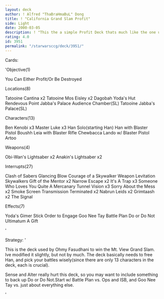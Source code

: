 ```yaml
---
layout: deck
author: ! Alfred "ThaBraHmaBuL" Dong
title: ! "California Grand Slam Profit"
side: Light
date: 2000-03-05
description: ! "This the a simple Profit Deck thats much like the one used in the California Grand Slam by Ohmy Fasudhani."
rating: 4.0
id: 3951
permalink: "/starwarsccg/deck/3951/"
---
```

Cards: 

'Objective(1)

You Can Either Profit/Or Be Destroyed

Locations(8)

Tatooine Cantina x2
Tatooine Mos Eisley x2
Dagobah Yoda's Hut
Rendevous Point
Jabba's Palace Audience Chamber(SL)
Tatooine Jabba's Palace(SL)

Characters(13)

Ben Kenobi x3
Master Luke x3
Han Solo(starting Han)
Han with Blaster Pistol
Boushh
Leia with Blaster Rifle
Chewbacca
Lando w/ Blaster Pistol
Artoo

Weapons(4)

Obi-Wan's Lightsaber x2
Anakin's Lightsaber x2

Interrupts(27)

Clash of Sabers
Glancing Blow
Courage of a Skywalker
Weapon Levitation
Skywalkers
Gift of the Mentor x2
Narrow Escape x2
It's A Trap x3
Someone Who Loves You
Quite A Mercanary
Tunnel Vision x3
Sorry About the Mess x2
Smoke Screen
Transmission Terminated x2
Nabrun Leids x2
Grimtaash x2
The Signal

Effects(7)

Yoda's Gimer Stick
Order to Engage
Goo Nee Tay
Battle Plan
Do or Do Not
Ultimatum
A Gift









'

Strategy: '

This is the deck used by Ohmy Fasudhani to win the Mt. View Grand Slam. Ive modified it slightly, but not by much. The deck basically needs to free Han, and pick your battles wisely(since there are only 13 characters in the deck, each is crucial).

Sense and Alter really hurt this deck, so you may want to include something to back up Do or Do Not.Start w/ Battle Plan vs. Ops and ISB, and Goo Nee Tay vs. just about everything else.



'
